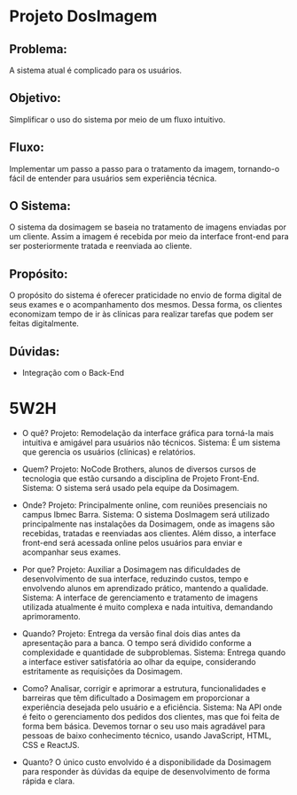 # Projeto DosImagem

## Problema:
A sistema atual é complicado para os usuários.

## Objetivo:
Simplificar o uso do sistema por meio de um fluxo intuitivo.

## Fluxo:
Implementar um passo a passo para o tratamento da imagem, tornando-o fácil de entender para usuários sem experiência técnica.

## O Sistema:
O sistema da dosimagem se baseia no tratamento de imagens enviadas por um cliente. Assim a imagem é recebida por meio da interface front-end para ser posteriormente tratada e reenviada ao cliente.

## Propósito:
O propósito do sistema é oferecer praticidade no envio de forma digital de seus exames e o acompanhamento dos mesmos.
Dessa forma, os clientes economizam tempo de ir às clínicas para realizar tarefas que podem ser feitas digitalmente.

## Dúvidas:
- Integração com o Back-End

# 5W2H

- O quê? Projeto: Remodelação da interface gráfica para torná-la mais intuitiva e amigável para usuários não técnicos.
         Sistema: É um sistema que gerencia os usuários (clínicas) e relatórios. 
  
- Quem? Projeto: NoCode Brothers, alunos de diversos cursos de tecnologia que estão cursando a disciplina de Projeto Front-End.
        Sistema: O sistema será usado pela equipe da Dosimagem.
  
- Onde? Projeto: Principalmente online, com reuniões presenciais no campus Ibmec Barra.
        Sistema: O sistema DosImagem será utilizado principalmente nas instalações da Dosimagem, onde as imagens são recebidas, tratadas e reenviadas aos clientes. Além disso, a interface front-end será acessada online pelos usuários para enviar e acompanhar seus exames.
  
- Por que? Projeto: Auxiliar a Dosimagem nas dificuldades de desenvolvimento de sua interface, reduzindo custos, tempo e envolvendo alunos em aprendizado prático, mantendo a qualidade.
          Sistema: A interface de gerenciamento e tratamento de imagens utilizada atualmente é muito complexa e nada intuitiva, demandando aprimoramento.
  
- Quando? Projeto: Entrega da versão final dois dias antes da apresentação para a banca. O tempo será dividido conforme a complexidade e quantidade de subproblemas.
          Sistema: Entrega quando a interface estiver satisfatória ao olhar da equipe, considerando estritamente as requisições da Dosimagem.

- Como? Analisar, corrigir e aprimorar a estrutura, funcionalidades e barreiras que têm dificultado a Dosimagem em proporcionar a experiência desejada pelo usuário e a eficiência.
          Sistema: Na API onde é feito o gerenciamento dos pedidos dos clientes, mas que foi feita de forma bem básica. Devemos tornar o seu uso mais agradável para pessoas de baixo conhecimento técnico, usando JavaScript, HTML, CSS e ReactJS.
  
- Quanto? O único custo envolvido é a disponibilidade da Dosimagem para responder às dúvidas da equipe de desenvolvimento de forma rápida e clara.
